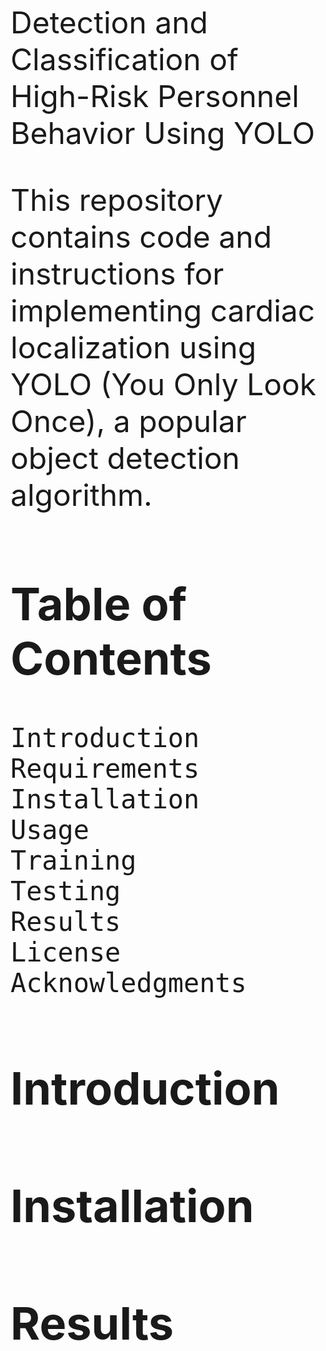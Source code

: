  



 
 <font size="40"> Detection and Classification of High-Risk Personnel Behavior Using  YOLO

This repository contains code and instructions for implementing cardiac localization using YOLO (You Only Look Once), a popular object detection algorithm.
## Table of Contents

    Introduction
    Requirements
    Installation
    Usage
    Training
    Testing
    Results
    License
    Acknowledgments

## Introduction

## Installation

## Results
